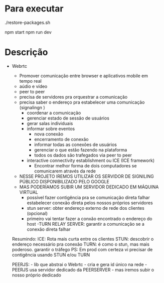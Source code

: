 # Para executar
./restore-packages.sh

npm start
npm run dev

# Descrição

- Webrtc
    - Promover comunicação entre browser e aplicativos mobile em tempo real
    - aúdio e vídeo
    - peer to peer
    - precisa de servidores pra orquestrar a comunicação
    - precisa saber o endereço pra estabelecer uma comunicação (signalingn )
        - coordenar a comunicação
        - gerenciar estado de sessão de usuários
        - gerar salas individuais
        - informar sobre eventos
            - nova conexão
            - encerramento de conexão
            - informar todas as conexões de usuários
            - gerenciar o que estão fazendo na plataforma
            - todos os dados são trafegados via peer to peer
        - interactive connectivity establishment ou ICE (ICE framework)
            - Encontrar melhor forma de dois computadores se comunicarem através da rede
    - NESSE PROJETO IREMOS UTILIZAR OS SERVIDOR DE SIGNILING PÚBLICO DISPONIBILIZADO PELO GOOGLE
    - MAS PODERÍAMOS SUBIR UM SERVIDOR DEDICADO EM MÁQUINA VIRTUAL
        - possível fazer contigência pra se comunicação direta falhar estabelecer conexão direta pelos nossos próprios servidores
        - stun server: obter endereço externo de rede dos clientes (opcional)
        - primeiro vai tentar fazer a conxão encontrado o endereço do host
        -TURN RELAY SERVER: garantir a comunicação se a conexão direta falhar
    
    Resumindo:
        ICE: Rota mais curta entre os clientes
        STUN: descobrir o endereço necessário pra conexão
        TURN: é como o stun, mas mais poderoso. garantir o tráfego
        PS: Em prod com certeza vi precisar de contigência usando STUN e/ou TURN

    PEERJS: 
        - lib que abstrai o Webrtc
        - cria e gera id único na rede
        - PEERJS usa servidor dedicado da PEERSERVER
            - mas iremos subir o nosso próprio dedicado


